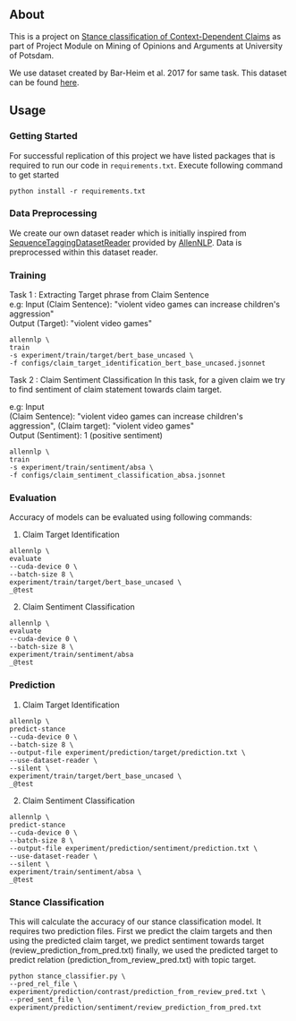 ## About

This is a project on [Stance classification of Context-Dependent
Claims](https://aclanthology.org/E17-1024.pdf) as part of 
Project Module on Mining of Opinions and Arguments at University of Potsdam.

We use dataset created by Bar-Heim et al. 2017 for same task. This dataset
can be found [here](https://research.ibm.com/haifa/dept/vst/files/IBM_Debater_(R)_CS_EACL-2017.v1.zip).
## Usage

### Getting Started

For successful replication of this project we have listed packages that is required to
run our code in `requirements.txt`. Execute following command to get started
```
python install -r requirements.txt
``` 

### Data Preprocessing
We create our own dataset reader which is initially inspired from [SequenceTaggingDatasetReader](https://docs.allennlp.org/main/api/data/dataset_readers/sequence_tagging/)
provided by [AllenNLP](https://allennlp.org). Data is preprocessed within this dataset reader.

### Training
Task 1 : Extracting Target phrase from Claim Sentence  
e.g: 
Input (Claim Sentence): "violent video games can increase children's aggression"  
Output (Target): "violent video games"
```
allennlp \
train
-s experiment/train/target/bert_base_uncased \
-f configs/claim_target_identification_bert_base_uncased.jsonnet

```

Task 2 : Claim Sentiment Classification
In this task, for a given claim we try to find sentiment 
of claim statement towards claim target.

e.g: Input  
(Claim Sentence): "violent video games can increase 
children's aggression", (Claim target): "violent 
video games"  
Output (Sentiment): 1 (positive sentiment)

```
allennlp \
train
-s experiment/train/sentiment/absa \
-f configs/claim_sentiment_classification_absa.jsonnet

```

### Evaluation

Accuracy of models can be evaluated using following 
commands:

1. Claim Target Identification
```
allennlp \
evaluate
--cuda-device 0 \
--batch-size 8 \
experiment/train/target/bert_base_uncased \
_@test
```

2. Claim Sentiment Classification

```
allennlp \
evaluate
--cuda-device 0 \
--batch-size 8 \
experiment/train/sentiment/absa
_@test
```

### Prediction


1. Claim Target Identification
```
allennlp \
predict-stance
--cuda-device 0 \
--batch-size 8 \
--output-file experiment/prediction/target/prediction.txt \
--use-dataset-reader \
--silent \
experiment/train/target/bert_base_uncased \
_@test
```

2. Claim Sentiment Classification

```
allennlp \
predict-stance
--cuda-device 0 \
--batch-size 8 \
--output-file experiment/prediction/sentiment/prediction.txt \
--use-dataset-reader \
--silent \
experiment/train/sentiment/absa \
_@test
```

### Stance Classification
This will calculate the accuracy of our stance classification model. It requires 
two prediction files. First we predict the claim targets and then using the predicted 
claim target, we predict sentiment towards target (review_prediction_from_pred.txt)
finally, we used the predicted target to predict relation
(prediction_from_review_pred.txt) with topic target.

```
python stance_classifier.py \
--pred_rel_file \
experiment/prediction/contrast/prediction_from_review_pred.txt \
--pred_sent_file \
experiment/prediction/sentiment/review_prediction_from_pred.txt
```